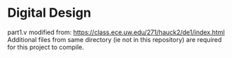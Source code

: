 # Digital Design

part1.v modified from: https://class.ece.uw.edu/271/hauck2/de1/index.html
Additional files from same directory (ie not in this repository) are required for this project to compile.
